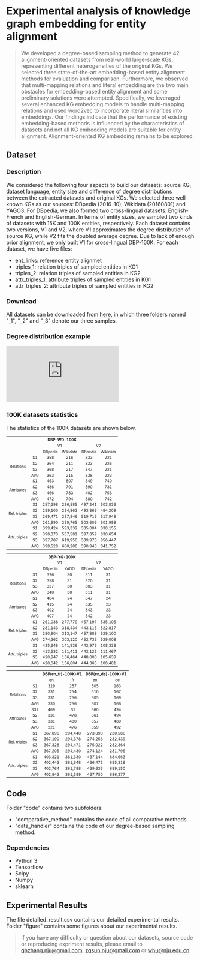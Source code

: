# Experimental analysis of knowledge graph embedding for entity alignment
> We developed a degree-based sampling method to generate 42 alignment-oriented datasets from real-world large-scale KGs, representing different heterogeneities of the original KGs. We selected three state-of-the-art embedding-based entity alignment methods for evaluation and comparison. Furthermore, we observed that multi-mapping relations and literal embedding are the two main obstacles for embedding-based entity alignment and some preliminary solutions were attempted. Specifically, we leveraged several enhanced KG embedding models to handle multi-mapping relations and used word2vec to incorporate literal similarities into embeddings. Our findings indicate that the performance of existing embedding-based methods is influenced by the characteristics of datasets and not all KG embedding models are suitable for entity alignment. Alignment-oriented KG embedding remains to be explored.

## Dataset
### Description
We considered the following four aspects to build our datasets: source KG, dataset language, entity size and difference of degree distributions between the extracted datasets and original KGs. We selected three well-known KGs as our sources: DBpedia (2016-10), Wikidata (20160801) and YAGO3. For DBpedia, we also formed two cross-lingual datasets: English-French and English-German. In terms of entity sizes, we sampled two kinds of datasets with 15K and 100K entities, respectively. Each dataset contains two versions, V1 and V2, where V1 approximates the degree distribution of source KG, while V2 fits the doubled average degree. Due to lack of enough prior alignment, we only built V1 for cross-lingual DBP-100K. For each dataset, we have five files:
* ent_links: reference entity alignmet
* triples_1: relation triples of sampled entities in KG1
* triples_2: relation triples of sampled entities in KG2
* attr_triples_1: attribute triples of sampled entities in KG1
* attr_triples_2: attribute triples of sampled entities in KG2

### Download
All datasets can be downloaded from [here](https://www.dropbox.com/s/jmkumdyv6etx4hn/iswc2018-dataset.7z?dl=0), in which three folders named "_1", "_2" and "_3" denote our three samples.

### Degree distribution example
![](https://github.com/nju-websoft/eea-eval/blob/master/figure/degree_CDF.pdf)

### 100K datasets statistics
The statistics of the 100K datasets are shown below.

<table style="text-align:center;font-size:10px" align="center">
    <tr>
        <th style="text-align:center"  colspan="21">DBP-WD-100K</th>
    </tr>
    <tr>
        <td colspan="2" rowspan="2"></td>
        <td style="text-align:center" colspan="2">V1</td>
        <td style="text-align:center" colspan="2">V2</td>
    </tr>
    <tr>
        <td style="text-align:center">DBpedia</td>
        <td style="text-align:center">Wikidata</td>
        <td style="text-align:center">DBpedia</td>
        <td style="text-align:center">Wikidata</td>
    </tr>
    <tr>
	<td style="text-align:center;valign:middle" rowspan=4>Relations</td>
	<td style="text-align:center">S1</td>
	<td style="text-align:center">358</td>
	<td style="text-align:center">216</td>
	<td style="text-align:center">333</td>
	<td style="text-align:center">221</td></tr>
<tr>
	<td style="text-align:center">S2</td>
	<td style="text-align:center">364</td>
	<td style="text-align:center">211</td>
	<td style="text-align:center">333</td>
	<td style="text-align:center">226</td></tr>
<tr>
	<td style="text-align:center">S3</td>
	<td style="text-align:center">368</td>
	<td style="text-align:center">217</td>
	<td style="text-align:center">347</td>
	<td style="text-align:center">221</td></tr>
<tr>
	<td style="text-align:center">AVG</td>
	<td style="text-align:center">363</td>
	<td style="text-align:center">215</td>
	<td style="text-align:center">338</td>
	<td style="text-align:center">223</td></tr>
<tr>
	<td style="text-align:center;valign:middle" rowspan=4>Attributes</td>
	<td style="text-align:center">S1</td>
	<td style="text-align:center">463</td>
	<td style="text-align:center">807</td>
	<td style="text-align:center">349</td>
	<td style="text-align:center">740</td></tr>
<tr>
	<td style="text-align:center">S2</td>
	<td style="text-align:center">486</td>
	<td style="text-align:center">791</td>
	<td style="text-align:center">390</td>
	<td style="text-align:center">731</td></tr>
<tr>
	<td style="text-align:center">S3</td>
	<td style="text-align:center">466</td>
	<td style="text-align:center">783</td>
	<td style="text-align:center">402</td>
	<td style="text-align:center">756</td></tr>
<tr>
	<td style="text-align:center">AVG</td>
	<td style="text-align:center">472</td>
	<td style="text-align:center">794</td>
	<td style="text-align:center">380</td>
	<td style="text-align:center">742</td></tr>
<tr>
	<td style="text-align:center;valign:middle" rowspan=4>Rel. triples</td>
	<td style="text-align:center">S1</td>
	<td style="text-align:center">257,398</td>
	<td style="text-align:center">226,585</td>
	<td style="text-align:center">497,241</td>
	<td style="text-align:center">503,836</td></tr>
<tr>
	<td style="text-align:center">S2</td>
	<td style="text-align:center">259,100</td>
	<td style="text-align:center">224,863</td>
	<td style="text-align:center">493,865</td>
	<td style="text-align:center">484,209</td></tr>
<tr>
	<td style="text-align:center">S3</td>
	<td style="text-align:center">269,471</td>
	<td style="text-align:center">237,846</td>
	<td style="text-align:center">519,713</td>
	<td style="text-align:center">517,948</td></tr>
<tr>
	<td style="text-align:center">AVG</td>
	<td style="text-align:center">261,990</td>
	<td style="text-align:center">229,765</td>
	<td style="text-align:center">503,606</td>
	<td style="text-align:center">501,998</td></tr>
<tr>
	<td style="text-align:center;valign:middle" rowspan=4>Attr. triples</td>
	<td style="text-align:center">S1</td>
	<td style="text-align:center">399,424</td>
	<td style="text-align:center">593,332</td>
	<td style="text-align:center">385,004</td>
	<td style="text-align:center">838,155</td></tr>
<tr>
	<td style="text-align:center">S2</td>
	<td style="text-align:center">398,373</td>
	<td style="text-align:center">587,581</td>
	<td style="text-align:center">397,852</td>
	<td style="text-align:center">830,654</td></tr>
<tr>
	<td style="text-align:center">S3</td>
	<td style="text-align:center">397,787</td>
	<td style="text-align:center">619,950</td>
	<td style="text-align:center">389,973</td>
	<td style="text-align:center">856,447</td></tr>
<tr>
	<td style="text-align:center">AVG</td>
	<td style="text-align:center">398,528</td>
	<td style="text-align:center">600,288</td>
	<td style="text-align:center">390,943</td>
	<td style="text-align:center">841,752</td></tr>
</table>

<table style="text-align:center;font-size:10px" align="center">
    <tr>
        <th style="text-align:center"  colspan="21">DBP-YG-100K</th>
    </tr>
    <tr>
        <td colspan="2" rowspan="2"></td>
        <td style="text-align:center" colspan="2">V1</td>
        <td style="text-align:center" colspan="2">V2</td>
    </tr>
    <tr>
        <td style="text-align:center">DBpedia</td>
        <td style="text-align:center">YAGO</td>
        <td style="text-align:center">DBpedia</td>
        <td style="text-align:center">YAGO</td>
    </tr>
    <tr>
	<td style="text-align:center;valign:middle" rowspan=4>Relations</td>
	<td style="text-align:center">S1</td>
	<td style="text-align:center">326</td>
	<td style="text-align:center">30</td>
	<td style="text-align:center">311</td>
	<td style="text-align:center">31</td></tr>
<tr>
	<td style="text-align:center">S2</td>
	<td style="text-align:center">358</td>
	<td style="text-align:center">31</td>
	<td style="text-align:center">320</td>
	<td style="text-align:center">31</td></tr>
<tr>
	<td style="text-align:center">S3</td>
	<td style="text-align:center">337</td>
	<td style="text-align:center">30</td>
	<td style="text-align:center">303</td>
	<td style="text-align:center">31</td></tr>
<tr>
	<td style="text-align:center">AVG</td>
	<td style="text-align:center">340</td>
	<td style="text-align:center">30</td>
	<td style="text-align:center">311</td>
	<td style="text-align:center">31</td></tr>
<tr>
	<td style="text-align:center;valign:middle" rowspan=4>Attributes</td>
	<td style="text-align:center">S1</td>
	<td style="text-align:center">404</td>
	<td style="text-align:center">24</td>
	<td style="text-align:center">347</td>
	<td style="text-align:center">24</td></tr>
<tr>
	<td style="text-align:center">S2</td>
	<td style="text-align:center">415</td>
	<td style="text-align:center">24</td>
	<td style="text-align:center">335</td>
	<td style="text-align:center">23</td></tr>
<tr>
	<td style="text-align:center">S3</td>
	<td style="text-align:center">402</td>
	<td style="text-align:center">24</td>
	<td style="text-align:center">343</td>
	<td style="text-align:center">23</td></tr>
<tr>
	<td style="text-align:center">AVG</td>
	<td style="text-align:center">407</td>
	<td style="text-align:center">24</td>
	<td style="text-align:center">342</td>
	<td style="text-align:center">23</td></tr>
<tr>
	<td style="text-align:center;valign:middle" rowspan=4>Rel. triples</td>
	<td style="text-align:center">S1</td>
	<td style="text-align:center">261,038</td>
	<td style="text-align:center">277,779</td>
	<td style="text-align:center">457,197</td>
	<td style="text-align:center">535,106</td></tr>
<tr>
	<td style="text-align:center">S2</td>
	<td style="text-align:center">281,143</td>
	<td style="text-align:center">318,434</td>
	<td style="text-align:center">443,115</td>
	<td style="text-align:center">522,817</td></tr>
<tr>
	<td style="text-align:center">S3</td>
	<td style="text-align:center">280,904</td>
	<td style="text-align:center">313,147</td>
	<td style="text-align:center">457,888</td>
	<td style="text-align:center">529,100</td></tr>
<tr>
	<td style="text-align:center">AVG</td>
	<td style="text-align:center">274,362</td>
	<td style="text-align:center">303,120</td>
	<td style="text-align:center">452,733</td>
	<td style="text-align:center">529,008</td></tr>
<tr>
	<td style="text-align:center;valign:middle" rowspan=4>Attr. triples</td>
	<td style="text-align:center">S1</td>
	<td style="text-align:center">425,648</td>
	<td style="text-align:center">141,936</td>
	<td style="text-align:center">442,973</td>
	<td style="text-align:center">108,338</td></tr>
<tr>
	<td style="text-align:center">S2</td>
	<td style="text-align:center">413,532</td>
	<td style="text-align:center">131,411</td>
	<td style="text-align:center">442,122</td>
	<td style="text-align:center">111,467</td></tr>
<tr>
	<td style="text-align:center">S3</td>
	<td style="text-align:center">420,947</td>
	<td style="text-align:center">136,464</td>
	<td style="text-align:center">448,000</td>
	<td style="text-align:center">105,639</td></tr>
<tr>
	<td style="text-align:center">AVG</td>
	<td style="text-align:center">420,042</td>
	<td style="text-align:center">136,604</td>
	<td style="text-align:center">444,365</td>
	<td style="text-align:center">108,481</td></tr>
</table>

<table style="text-align:center;font-size:10px" align="center">
    <tr>
        <td colspan="2" rowspan="2"></td>
        <th style="text-align:center" colspan="2">DBP(en_fr)-100K-V1</th>
        <th style="text-align:center" colspan="2">DBP(en_de)-100K-V1</th>
    </tr>
    <tr>
        <td style="text-align:center">en</td>
        <td style="text-align:center">fr</td>
        <td style="text-align:center">en</td>
        <td style="text-align:center">de</td>
    </tr>
    <tr>
	<td style="text-align:center;valign:middle" rowspan=4>Relations</td>
	<td style="text-align:center">S1</td>
	<td style="text-align:center">329</td>
	<td style="text-align:center">257</td>
	<td style="text-align:center">305</td>
	<td style="text-align:center">163</td></tr>
<tr>
	<td style="text-align:center">S2</td>
	<td style="text-align:center">331</td>
	<td style="text-align:center">254</td>
	<td style="text-align:center">310</td>
	<td style="text-align:center">167</td></tr>
<tr>
	<td style="text-align:center">S3</td>
	<td style="text-align:center">331</td>
	<td style="text-align:center">256</td>
	<td style="text-align:center">305</td>
	<td style="text-align:center">169</td></tr>
<tr>
	<td style="text-align:center">AVG</td>
	<td style="text-align:center">330</td>
	<td style="text-align:center">256</td>
	<td style="text-align:center">307</td>
	<td style="text-align:center">166</td></tr>
<tr>
	<td style="text-align:center;valign:middle" rowspan=4>Attributes</td>
	<td style="text-align:center">332</td>
	<td style="text-align:center">469</td>
        <td style="text-align:center">S1</td>
	<td style="text-align:center">360</td>
	<td style="text-align:center">494</td>
	</tr>
<tr>
	<td style="text-align:center">S2</td>
	<td style="text-align:center">331</td>
	<td style="text-align:center">478</td>
	<td style="text-align:center">361</td>
	<td style="text-align:center">494</td>
</tr>
<tr>
	<td style="text-align:center">S3</td>
	<td style="text-align:center">331</td>
	<td style="text-align:center">480</td>
	<td style="text-align:center">357</td>
	<td style="text-align:center">489</td>
</tr>
<tr>
	<td style="text-align:center">AVG</td>
	<td style="text-align:center">221</td>
	<td style="text-align:center">476</td>
	<td style="text-align:center">359</td>
	<td style="text-align:center">492</td>
</tr>
<tr>
	<td style="text-align:center;valign:middle" rowspan=4>Rel. triples</td>
	<td style="text-align:center">S1</td>
	<td style="text-align:center">367,096</td>
	<td style="text-align:center">294,440</td>
	<td style="text-align:center">273,093</td>
	<td style="text-align:center">230,586</td></tr>
<tr>
	<td style="text-align:center">S2</td>
	<td style="text-align:center">367,190</td>
	<td style="text-align:center">294,378</td>
	<td style="text-align:center">274,256</td>
	<td style="text-align:center">232,439</td></tr>
<tr>
	<td style="text-align:center">S3</td>
	<td style="text-align:center">367,328</td>
	<td style="text-align:center">294,471</td>
	<td style="text-align:center">275,022</td>
	<td style="text-align:center">232,364</td></tr>
<tr>
	<td style="text-align:center">AVG</td>
	<td style="text-align:center">367,205</td>
	<td style="text-align:center">294,430</td>
	<td style="text-align:center">274,124</td>
	<td style="text-align:center">231,796</td></tr>
<tr>
	<td style="text-align:center;valign:middle" rowspan=4>Attr. triples</td>
	<td style="text-align:center">S1</td>
	<td style="text-align:center">403,321</td>
	<td style="text-align:center">361,330</td>
	<td style="text-align:center">437,144</td>
	<td style="text-align:center">684,663</td>
</tr>
<tr>
	<td style="text-align:center">S2</td>
	<td style="text-align:center">402,443</td>
	<td style="text-align:center">361,648</td>
	<td style="text-align:center">436,472</td>
	<td style="text-align:center">685,318</td>
</tr>
<tr>
	<td style="text-align:center">S3</td>
	<td style="text-align:center">402,764</td>
	<td style="text-align:center">361,788</td>
        <td style="text-align:center">439,633</td>
	<td style="text-align:center">689,150</td>
</tr>
<tr>
	<td style="text-align:center">AVG</td>
	<td style="text-align:center">402,843</td>
	<td style="text-align:center">361,589</td>
	<td style="text-align:center">437,750</td>
	<td style="text-align:center">686,377</td>
</tr>
</table>

## Code

Folder "code" contains two subfolders: 
* "comparative_method" contains the code of all comparative methods.
* "data_handler" contains the code of our degree-based sampling method.

### Dependencies
* Python 3
* Tensorflow
* Scipy
* Numpy
* sklearn

## Experimental Results
The file detailed_result.csv contains our detailed experimental results. 
Folder "figure" contains some figures about our experimental results.

> If you have any difficulty or question about our datasets, source code or reproducing expriment results, please email to qhzhang.nju@gmail.com, zqsun.nju@gmail.com or whu@nju.edu.cn.


